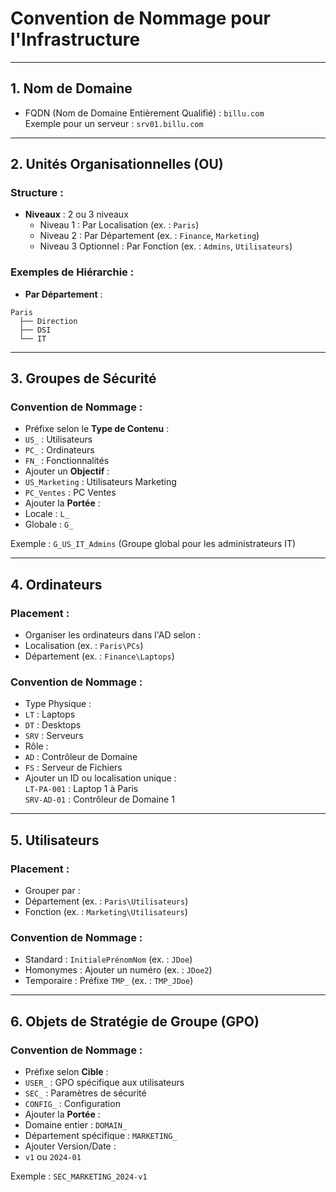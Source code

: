 # Convention de Nommage pour l'Infrastructure

---

## **1. Nom de Domaine**
- FQDN (Nom de Domaine Entièrement Qualifié) : `billu.com`  
  Exemple pour un serveur : `srv01.billu.com`

---

## **2. Unités Organisationnelles (OU)**
### **Structure** :
- **Niveaux** : 2 ou 3 niveaux
  - Niveau 1 : Par Localisation (ex. : `Paris`)
  - Niveau 2 : Par Département (ex. : `Finance`, `Marketing`)
  - Niveau 3 Optionnel : Par Fonction (ex. : `Admins`, `Utilisateurs`)

### **Exemples de Hiérarchie** :
- **Par Département** : 
```
Paris
  ├── Direction
  ├── DSI
  └── IT
```

---

## **3. Groupes de Sécurité**
### **Convention de Nommage** :
- Préfixe selon le **Type de Contenu** :
- `US_` : Utilisateurs
- `PC_` : Ordinateurs
- `FN_` : Fonctionnalités
- Ajouter un **Objectif** :
- `US_Marketing` : Utilisateurs Marketing
- `PC_Ventes` : PC Ventes
- Ajouter la **Portée** :
- Locale : `L_`
- Globale : `G_`

Exemple : `G_US_IT_Admins` (Groupe global pour les administrateurs IT)

---

## **4. Ordinateurs**
### **Placement** :
- Organiser les ordinateurs dans l'AD selon :
- Localisation (ex. : `Paris\PCs`)
- Département (ex. : `Finance\Laptops`)

### **Convention de Nommage** :
- Type Physique :
- `LT` : Laptops
- `DT` : Desktops
- `SRV` : Serveurs
- Rôle :
- `AD` : Contrôleur de Domaine
- `FS` : Serveur de Fichiers
- Ajouter un ID ou localisation unique :  
`LT-PA-001` : Laptop 1 à Paris  
`SRV-AD-01` : Contrôleur de Domaine 1

---

## **5. Utilisateurs**
### **Placement** :
- Grouper par :
- Département (ex. : `Paris\Utilisateurs`)
- Fonction (ex. : `Marketing\Utilisateurs`)

### **Convention de Nommage** :
- Standard : `InitialePrénomNom` (ex. : `JDoe`)
- Homonymes : Ajouter un numéro (ex. : `JDoe2`)
- Temporaire : Préfixe `TMP_` (ex. : `TMP_JDoe`)

---

## **6. Objets de Stratégie de Groupe (GPO)**
### **Convention de Nommage** :
- Préfixe selon **Cible** :
- `USER_` : GPO spécifique aux utilisateurs
- `SEC_` : Paramètres de sécurité
- `CONFIG_` : Configuration
- Ajouter la **Portée** :
- Domaine entier : `DOMAIN_`
- Département spécifique : `MARKETING_`
- Ajouter Version/Date :
- `v1` ou `2024-01`

Exemple : `SEC_MARKETING_2024-v1`
